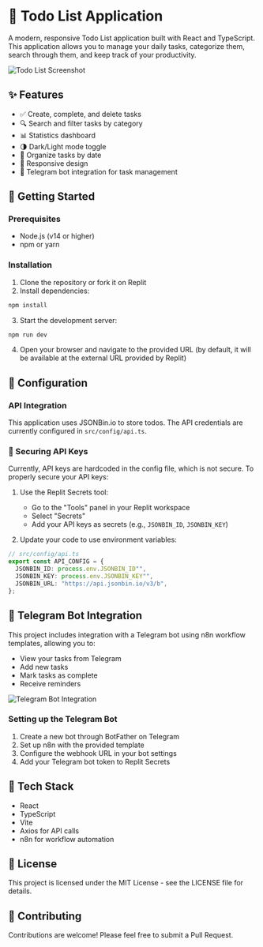 
# 📝 Todo List Application

A modern, responsive Todo List application built with React and TypeScript. This application allows you to manage your daily tasks, categorize them, search through them, and keep track of your productivity.

![Todo List Screenshot](https://via.placeholder.com/800x450.png?text=Todo+List+App)

## ✨ Features

- ✅ Create, complete, and delete tasks
- 🔍 Search and filter tasks by category
- 📊 Statistics dashboard
- 🌗 Dark/Light mode toggle
- 📅 Organize tasks by date
- 📱 Responsive design
- 🤖 Telegram bot integration for task management

## 🚀 Getting Started

### Prerequisites

- Node.js (v14 or higher)
- npm or yarn

### Installation

1. Clone the repository or fork it on Replit
2. Install dependencies:

```bash
npm install
```

3. Start the development server:

```bash
npm run dev
```

4. Open your browser and navigate to the provided URL (by default, it will be available at the external URL provided by Replit)

## 🔧 Configuration

### API Integration

This application uses JSONBin.io to store todos. The API credentials are currently configured in `src/config/api.ts`.

### 🔐 Securing API Keys

Currently, API keys are hardcoded in the config file, which is not secure. To properly secure your API keys:

1. Use the Replit Secrets tool:
   - Go to the "Tools" panel in your Replit workspace
   - Select "Secrets"
   - Add your API keys as secrets (e.g., `JSONBIN_ID`, `JSONBIN_KEY`)

2. Update your code to use environment variables:

```typescript
// src/config/api.ts
export const API_CONFIG = {
  JSONBIN_ID: process.env.JSONBIN_ID"",
  JSONBIN_KEY: process.env.JSONBIN_KEY"",
  JSONBIN_URL: "https://api.jsonbin.io/v3/b",
};
```

## 🤖 Telegram Bot Integration

This project includes integration with a Telegram bot using n8n workflow templates, allowing you to:

- View your tasks from Telegram
- Add new tasks
- Mark tasks as complete
- Receive reminders

![Telegram Bot Integration](![image](https://github.com/user-attachments/assets/f01d0258-388b-44ac-bcc9-8974ab856256)
)

### Setting up the Telegram Bot

1. Create a new bot through BotFather on Telegram
2. Set up n8n with the provided template
3. Configure the webhook URL in your bot settings
4. Add your Telegram bot token to Replit Secrets

## 🧰 Tech Stack

- React
- TypeScript
- Vite
- Axios for API calls
- n8n for workflow automation

## 📄 License

This project is licensed under the MIT License - see the LICENSE file for details.

## 👥 Contributing

Contributions are welcome! Please feel free to submit a Pull Request.
